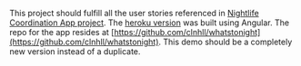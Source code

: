 
This project should fulfill all the user stories referenced in [Nightlife Coordination App project](https://www.freecodecamp.org/learn/coding-interview-prep/take-home-projects/build-a-nightlife-coordination-app).  The [heroku version](https://whatsgoinontonight.herokuapp.com/) was built using Angular.  The repo for the app resides at [https://github.com/clnhll/whatstonight](https://github.com/clnhll/whatstonight). This demo should be a completely new version instead of a duplicate.
